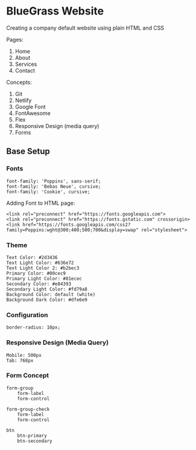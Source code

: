 # BlueGrass Website

Creating a company default website using plain HTML and CSS

Pages:

1. Home
2. About
3. Services
4. Contact

Concepts:

1. Git
2. Netlify
3. Google Font
4. FontAwesome
5. Flex
6. Responsive Design (media query)
7. Forms

## Base Setup

### Fonts 
```
font-family: 'Poppins', sans-serif;
font-family: 'Bebas Neue', cursive;
font-family: 'Cookie', cursive;
```

Adding Font to HTML page:
```
<link rel="preconnect" href="https://fonts.googleapis.com">
<link rel="preconnect" href="https://fonts.gstatic.com" crossorigin>
<link href="https://fonts.googleapis.com/css2?family=Poppins:wght@300;400;500;700&display=swap" rel="stylesheet">
```

### Theme
```
Text Color: #2d3436
Text Light Color: #636e72
Text Light Color 2: #b2bec3
Primary Color: #00cec9
Primary Light Color: #81ecec
Secondary Color: #e84393
Secondary Light Color: #fd79a8
Background Color: default (white)
Background Dark Color: #dfe6e9
```

### Configuration
```
border-radius: 10px;
```

### Responsive Design (Media Query) 
```
Mobile: 500px
Tab: 768px
```

### Form Concept
```
form-group
    form-label
    form-control

form-group-check
    form-label
    form-control

btn
    btn-primary
    btn-secondary
```